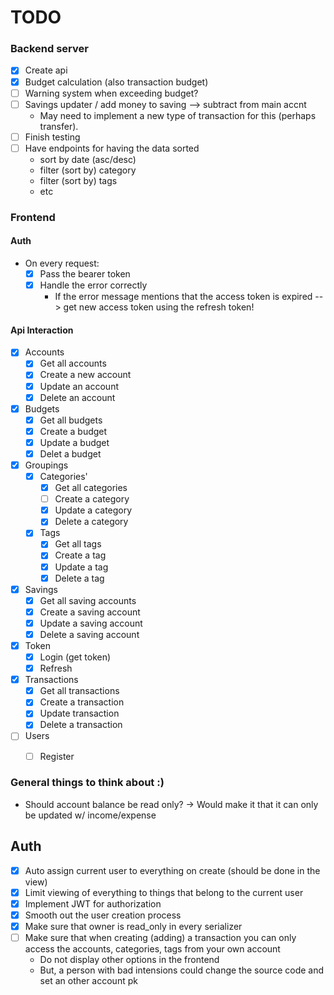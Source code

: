 # TODO

### Backend server
- [x] Create api
- [x] Budget calculation (also transaction budget)
- [ ] Warning system when exceeding budget?
- [ ] Savings updater / add money to saving --> subtract from main accnt
    - May need to implement a new type of transaction for this (perhaps transfer).
- [ ] Finish testing
- [ ] Have endpoints for having the data sorted
  - sort by date (asc/desc)
  - filter (sort by) category
  - filter (sort by) tags
  - etc


### Frontend

#### Auth
- On every request:
  - [x] Pass the bearer token
  - [x] Handle the error correctly
    - If the error message mentions that the access token is expired --> get new access token using the refresh token!

#### Api Interaction
- [x] Accounts
  - [x] Get all accounts
  - [x] Create a new account
  - [x] Update an account
  - [x] Delete an account
- [x] Budgets
  - [x] Get all budgets
  - [x] Create a budget
  - [x] Update a budget
  - [x] Delet a budget
- [x] Groupings
  - [x] Categories'
    - [x] Get all categories
    - [ ] Create a category
    - [x] Update a category
    - [x] Delete a category
  - [x] Tags
    - [x] Get all tags
    - [x] Create a tag
    - [x] Update a tag
    - [x] Delete a tag
- [x] Savings
  - [x] Get all saving accounts
  - [x] Create a saving account
  - [x] Update a saving account
  - [x] Delete a saving account
- [x] Token
  - [x] Login (get token)
  - [x] Refresh 
- [x] Transactions
  - [x] Get all transactions
  - [x] Create a transaction
  - [x] Update transaction
  - [x] Delete a transaction
- [ ] Users
  - [ ] Register 



### General things to think about :)
 - Should account balance be read only?
    -> Would make it that it can only be updated w/ income/expense
    
   
## Auth
- [x] Auto assign current user to everything on create (should be done in the view)
- [x] Limit viewing of everything to things that belong to the current user
- [x] Implement JWT for authorization
- [x] Smooth out the user creation process
- [x] Make sure that owner is read_only in every serializer
- [ ] Make sure that when creating (adding) a transaction you can only access the accounts, categories, tags from your own account
  - Do not display other options in the frontend
  - But, a person with bad intensions could change the source code and set an other account pk